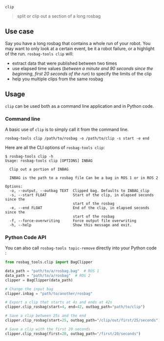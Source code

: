`clip`

> split or clip out a section of a long rosbag

## Use case

Say you have a long rosbag that contains a whole run of your robot. You may want to only look at a certain event, be it a robot failure, or a highlight of the run. `rosbag-tools clip` will:

* extract data that were published between two times
* use elapsed time values (_between a minute and 90 seconds since the beginning_, _first 20 seconds of the run_) to specify the limits of the clip
* help you multiple clips from the same rosbag

## Usage

`clip` can be used both as a command line application and in Python code.

### Command line

A basic use of `clip` is to simply call it from the command line.

```console
rosbag-tools clip /path/to/rosbag -o /path/to/clip -s start -e end
```

Here are all the CLI options of `rosbag-tools clip`:

```console
$ rosbag-tools clip -h
Usage: rosbag-tools clip [OPTIONS] INBAG

  Clip out a portion of INBAG

  INBAG is the path to a rosbag file Can be a bag in ROS 1 or in ROS 2

Options:
  -o, --output, --outbag TEXT  Clipped bag. Defaults to INBAG_clip
  -s, --start FLOAT            Start of the clip, in elapsed seconds since the
                               start of the rosbag
  -e, --end FLOAT              End of the clip, in elapsed seconds since the
                               start of the rosbag
  -f, --force-overwriting      Force output file overwriting
  -h, --help                   Show this message and exit.
```

### Python Code API

You can also call `rosbag-tools topic-remove` directly into your Python code :

```py
from rosbag_tools.clip import BagClipper

data_path = "path/to/a/rosbag.bag"  # ROS 1
data_path = "path/to/a/rosbag"  # ROS 2
clipper = BagClipper(data_path)

# Change the input bag
clipper.inbag = "path/to/another/rosbag"

# Export a clip that starts at 4s and ends at 42s
clipper.clip_rosbag(start=4, end=42, outbag_path="path/to/clip")

# Save a clip between 25s and the end
clipper.clip_rosbag(start=25, outbag_path="/clip/out/first/25/seconds")

# Save a clip with the first 20 seconds
clipper.clip_rosbag(first=20, outbag_path="/first/20/seconds")
```
